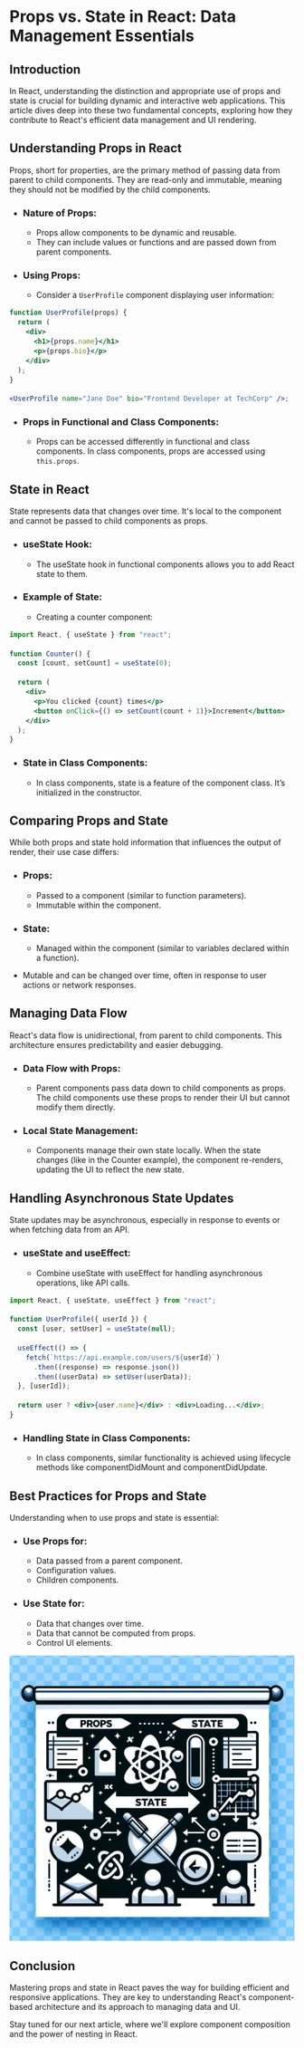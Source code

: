 # Props vs. State in React: Data Management Essentials

## Introduction

In React, understanding the distinction and appropriate use of props and state is crucial for building dynamic and interactive web applications. This article dives deep into these two fundamental concepts, exploring how they contribute to React's efficient data management and UI rendering.

## Understanding Props in React

Props, short for properties, are the primary method of passing data from parent to child components. They are read-only and immutable, meaning they should not be modified by the child components.

- ### Nature of Props:

  - Props allow components to be dynamic and reusable.
  - They can include values or functions and are passed down from parent components.

- ### Using Props:
  - Consider a `UserProfile` component displaying user information:

```jsx
function UserProfile(props) {
  return (
    <div>
      <h1>{props.name}</h1>
      <p>{props.bio}</p>
    </div>
  );
}

<UserProfile name="Jane Doe" bio="Frontend Developer at TechCorp" />;
```

- ### Props in Functional and Class Components:
  - Props can be accessed differently in functional and class components. In class components, props are accessed using `this.props`.

## State in React

State represents data that changes over time. It's local to the component and cannot be passed to child components as props.

- ### useState Hook:

  - The useState hook in functional components allows you to add React state to them.

- ### Example of State:
  - Creating a counter component:

```jsx
import React, { useState } from "react";

function Counter() {
  const [count, setCount] = useState(0);

  return (
    <div>
      <p>You clicked {count} times</p>
      <button onClick={() => setCount(count + 1)}>Increment</button>
    </div>
  );
}
```

- ### State in Class Components:
  - In class components, state is a feature of the component class. It’s initialized in the constructor.

## Comparing Props and State

While both props and state hold information that influences the output of render, their use case differs:

- ### Props:

  - Passed to a component (similar to function parameters).
  - Immutable within the component.

- ### State:

  - Managed within the component (similar to variables declared within a function).

- Mutable and can be changed over time, often in response to user actions or network responses.

## Managing Data Flow

React's data flow is unidirectional, from parent to child components. This architecture ensures predictability and easier debugging.

- ### Data Flow with Props:

  - Parent components pass data down to child components as props. The child components use these props to render their UI but cannot modify them directly.

- ### Local State Management:
  - Components manage their own state locally. When the state changes (like in the Counter example), the component re-renders, updating the UI to reflect the new state.

## Handling Asynchronous State Updates

State updates may be asynchronous, especially in response to events or when fetching data from an API.

- ### useState and useEffect:
  - Combine useState with useEffect for handling asynchronous operations, like API calls.

```jsx
import React, { useState, useEffect } from "react";

function UserProfile({ userId }) {
  const [user, setUser] = useState(null);

  useEffect(() => {
    fetch(`https://api.example.com/users/${userId}`)
      .then((response) => response.json())
      .then((userData) => setUser(userData));
  }, [userId]);

  return user ? <div>{user.name}</div> : <div>Loading...</div>;
}
```

- ### Handling State in Class Components:
  - In class components, similar functionality is achieved using lifecycle methods like componentDidMount and componentDidUpdate.

## Best Practices for Props and State

Understanding when to use props and state is essential:

- ### Use Props for:

  - Data passed from a parent component.
  - Configuration values.
  - Children components.

- ### Use State for:

  - Data that changes over time.
  - Data that cannot be computed from props.
  - Control UI elements.

![React Blog Image 4](../images/react_blog_4.png)

## Conclusion

Mastering props and state in React paves the way for building efficient and responsive applications. They are key to understanding React's component-based architecture and its approach to managing data and UI.

Stay tuned for our next article, where we'll explore component composition and the power of nesting in React.
